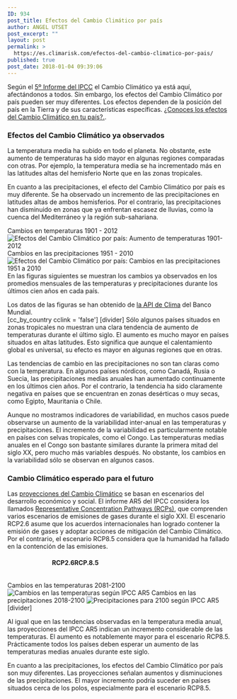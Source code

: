 ```yaml
---
ID: 934
post_title: Efectos del Cambio Climático por país
author: ANGEL UTSET
post_excerpt: ""
layout: post
permalink: >
  https://es.climarisk.com/efectos-del-cambio-climatico-por-pais/
published: true
post_date: 2018-01-04 09:39:06
---
```

Según el <a href="https://ar5-syr.ipcc.ch/" target="_blank" rel="noopener noreferrer">5º Informe del IPCC</a> el Cambio Climático ya está aquí, afectándonos a todos. Sin embargo, los efectos del Cambio Climático por país pueden ser muy diferentes. Los efectos dependen de la posición del país en la Tierra y de sus características específicas.
<a class="btn btn-lg btn-filled" href="https://es.climarisk.com/efectos-del-cambio-climatico-por-pais/#ccg" title="Haz click aquí">¿Conoces los efectos del Cambio Climático en tu país?.</a>.
<!--more-->
<h3>Efectos del Cambio Climático ya observados</h3>
La temperatura media ha subido en todo el planeta. No obstante, este aumento de temperaturas ha sido mayor en algunas regiones comparadas con otras. Por ejemplo, la temperatura media se ha incrementado más en las latitudes altas del hemisferio Norte que en las zonas tropicales.

En cuanto a las precipitaciones, el efecto del Cambio Climático por país es muy diferente. Se ha observado un incremento de las precipitaciones en latitudes altas de ambos hemisferios. Por el contrario, las precipitaciones han disminuido en zonas que ya enfrentan escasez de lluvias, como la cuenca del Mediterráneo y la región sub-sahariana.
<div class="row">
<div class="col-sm-6 col-lg-6">Cambios en temperaturas 1901 - 2012
<img class="img-responsive img-rounded" title="Aumento de temperaturas 1901-2012" src="https://climarisk.com/wp-content/uploads/2018/04/global-temperature-raise-1-300x197.png" alt="Efectos del Cambio Climático por país: Aumento de temperaturas 1901-2012"></div>
<div class="col-sm-6 col-lg-6">Cambios en las precipitaciones 1951 - 2010
<img class="img-responsive img-rounded" title="Cambios en las precipitaciones 1951 a 2010" src="https://climarisk.com/wp-content/uploads/2018/04/precipitation-change-1951-2010-300x202.png" alt="Efectos del Cambio Climático por país: Cambios en las precipitaciones 1951 a 2010"></div>
</div>
En las figuras siguientes se muestran los cambios ya observados en los promedios mensuales de las temperaturas y precipitaciones durante los últimos cien años en cada país.

<a name="ccg"></a>
<div class="framed-box">Los datos de las figuras se han obtenido de <a href="https://datahelpdesk.worldbank.org/knowledgebase/articles/902061-climate-data-api" target="_blank" rel="noopener noreferrer">la API de Clima</a> del Banco Mundial.</div>
[cc_by_country cclink = 'false']
[divider]
Sólo algunos países situados en zonas tropicales no muestran una clara tendencia de aumento de temperaturas durante el último siglo. El aumento es mucho mayor en países situados en altas latitudes. Esto significa que aunque el calentamiento global es universal, su efecto es mayor en algunas regiones que en otras.

Las tendencias de cambio en las precipitaciones no son tan claras como con la temperatura. En algunos países nórdicos, como Canadá, Rusia o Suecia, las precipitaciones medias anuales han aumentado continuamente en los últimos cien años. Por el contrario, la tendencia ha sido claramente negativa en países que se encuentran en zonas desérticas o muy secas, como Egipto, Mauritania o Chile.

Aunque no mostramos indicadores de variabilidad, en muchos casos puede observarse un aumento de la variabilidad inter-anual en las temperaturas y precipitaciones. El incremento de la variabilidad es particularmente notable en países con selvas tropicales, como el Congo. Las temperaturas medias anuales en el Congo son bastante similares durante la primera mitad del siglo XX, pero mucho más variables después. No obstante, los cambios en la variabilidad sólo se observan en algunos casos.
<h3>Cambio Climático esperado para el futuro</h3>
Las <a href="https://es.climarisk.com/proyecciones-del-cambio-climatico/">proyecciones del Cambio Climático</a> se basan en escenarios del desarrollo económico y social. El informe AR5 del IPCC considera los llamados <a href="https://sedac.ipcc-data.org/ddc/ar5_scenario_process/RCPs.html" target="_blank" rel="noopener noreferrer">Representative Concentration Pathways (RCPs)</a>, que comprenden varios escenarios de emisiones de gases durante el siglo XXI. El escenario RCP2.6 asume que los acuerdos internacionales han logrado contener la emisión de gases y adoptar acciones de mitigación del Cambio Climático. Por el contrario, el escenario RCP8.5 considera que la humanidad ha fallado en la contención de las emisiones.
<h4><span class="alignleft" style="margin-left:20%">RCP2.6</span><span class="alignright" style="margin-right:20%">RCP.8.5</span></h4>
<div style="padding-top:3%">
Cambios en las temperaturas 2081-2100
<img class="img-responsive img-rounded" title="Cambios en las temperaturas según IPCC AR5" src="https://climarisk.com/wp-content/uploads/2018/04/temperature-changes-2081-2100.png" alt="Cambios en las temperaturas según IPCC AR5">
Cambios en las precipitaciones 2018-2100
<img class="img-responsive img-rounded" title="Precipitations by 2100 according to IPCC AR5" src="https://climarisk.com/wp-content/uploads/2018/04/precipitation-changes-2081-2100.png" alt="Precipitaciones para 2100 según IPCC AR5"></div>
[divider]

Al igual que en las tendencias observadas en la temperatura media anual, las proyecciones del IPCC AR5 indican un incremento considerable de las temperaturas. El aumento es notablemente mayor para el escenario RCP8.5. Prácticamente todos los países deben esperar un aumento de las temperaturas medias anuales durante este siglo.

En cuanto a las precipitaciones, los efectos del Cambio Climático por país son muy diferentes. Las proyecciones señalan aumentos y disminuciones de las precipitaciones. El mayor incremento podría suceder en países situados cerca de los polos, especialmente para el escenario RCP8.5.
